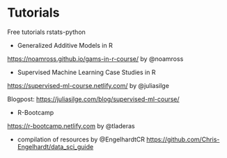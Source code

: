 # Tutorials
Free tutorials rstats-python

* Generalized Additive Models in R 

https://noamross.github.io/gams-in-r-course/ by @noamross

* Supervised Machine Learning Case Studies in R 

https://supervised-ml-course.netlify.com/ by @juliasilge

Blogpost: https://juliasilge.com/blog/supervised-ml-course/ 
 
* R-Bootcamp 

https://r-bootcamp.netlify.com by @tladeras

* compilation of resources by @EngelhardtCR
https://github.com/Chris-Engelhardt/data_sci_guide 
 


